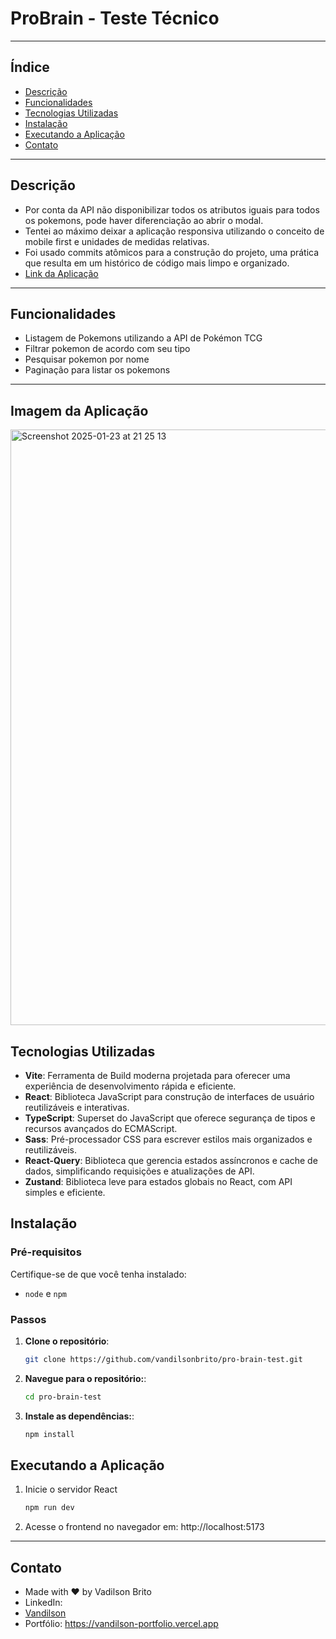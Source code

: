 # **ProBrain - Teste Técnico**

---

## Índice

- [Descrição](#descrição)
- [Funcionalidades](#funcionalidades)
- [Tecnologias Utilizadas](#tecnologias-utilizadas)
- [Instalação](#instalação)
- [Executando a Aplicação](#executando-a-aplicação)
- [Contato](#contato)

---

## Descrição

- Por conta da API não disponibilizar todos os atributos iguais para todos os pokemons, pode haver diferenciação ao abrir o modal.
- Tentei ao máximo deixar a aplicação responsiva utilizando o conceito de mobile first e unidades de medidas relativas.
- Foi usado commits atômicos para a construção do projeto, uma prática que resulta em um histórico de código mais limpo e organizado.
- [Link da Aplicação](https://pro-brain-teste-tecnico.vercel.app/)

---

## Funcionalidades

- Listagem de Pokemons utilizando a API de Pokémon TCG
- Filtrar pokemon de acordo com seu tipo
- Pesquisar pokemon por nome
- Paginação para listar os pokemons

---

## Imagem da Aplicação

<img width="953" alt="Screenshot 2025-01-23 at 21 25 13" src="https://github.com/user-attachments/assets/bacaf1bc-985b-4671-81e8-fdcecda279c2" />

## Tecnologias Utilizadas

- **Vite**: Ferramenta de Build moderna projetada para oferecer uma experiência de desenvolvimento rápida e eficiente.
- **React**: Biblioteca JavaScript para construção de interfaces de usuário reutilizáveis e interativas.
- **TypeScript**: Superset do JavaScript que oferece segurança de tipos e recursos avançados do ECMAScript.
- **Sass**: Pré-processador CSS para escrever estilos mais organizados e reutilizáveis.
- **React-Query**: Biblioteca que gerencia estados assíncronos e cache de dados, simplificando requisições e atualizações de API.
- **Zustand**: Biblioteca leve para estados globais no React, com API simples e eficiente.

## Instalação

### **Pré-requisitos**
Certifique-se de que você tenha instalado:
- `node` e `npm`

### **Passos**

1. **Clone o repositório**:
   ```bash
   git clone https://github.com/vandilsonbrito/pro-brain-test.git
    ```

2. **Navegue para o repositório:**:

   ```bash
   cd pro-brain-test
   ```

3. **Instale as dependências:**:

     ```bash
     npm install
     ```
    
## Executando a Aplicação

1. Inicie o servidor React
   ```bash
   npm run dev
   ```
3. Acesse o frontend no navegador em: http://localhost:5173

---

## Contato
- Made with ❤️ by Vadilson Brito
- LinkedIn:
- [Vandilson](https://www.linkedin.com/in/vandilson-brito-desenvolvedor-frontend/)
- Portfólio: https://vandilson-portfolio.vercel.app
